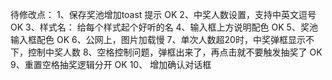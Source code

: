 待修改点：
1、保存奖池增加toast 提示  OK
2、中奖人数设置，支持中英文逗号 OK 
3、样式名： 给每个样式起个好听的名
4、输入框上方说明配色 OK
5、奖池输入框配色 OK
6、公网上，图片加载慢
7、单次人数超20时，中奖弹框显示不下，控制中奖人数
8、空格控制问题，弹框出来了，再点击就不要触发抽奖了 OK
9、重置空格抽奖逻辑分开 OK
10、 增加确认对话框